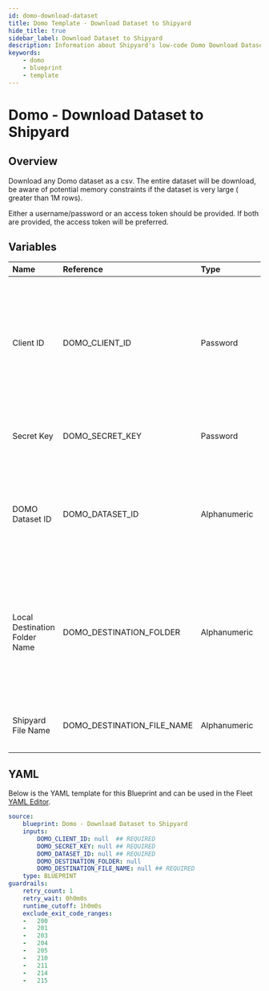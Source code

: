 ```yaml
---
id: domo-download-dataset
title: Domo Template - Download Dataset to Shipyard
hide_title: true
sidebar_label: Download Dataset to Shipyard
description: Information about Shipyard's low-code Domo Download Dataset to Shipyard blueprint. Downloads a Domo dataset as a CSV 
keywords:
    - domo
    - blueprint
    - template
---
```


# Domo - Download Dataset to Shipyard

## Overview
Download any Domo dataset as a csv. The entire dataset will be download, be aware of potential memory constraints if the dataset is very large ( greater than 1M rows). 

Either a username/password or an access token should be provided. If both are provided, the access token will be preferred.

## Variables

| Name | Reference | Type | Required | Default | Options | Description |
|:-----|:----------|:-----|:---------|:--------|:--------|:------------|
| Client ID | DOMO_CLIENT_ID  | Password |:white_check_mark: | - | - | Client ID is generated in the Domo Developer Portal. The ID should have the following scope: data, workflow, user, account, dashboard |
| Secret Key | DOMO_SECRET_KEY  | Password |:white_check_mark: | - | - | The secret attached to the generated Client ID |
| DOMO Dataset ID | DOMO_DATASET_ID  | Alphanumeric |:white_check_mark: | - | - | The id of the dataset desired to be replaced. Can be acquired from the url of the dataset |
| Local Destination Folder Name | DOMO_DESTINATION_FOLDER  | Alphanumeric |:heavy_minus_sign: | - | - | The file path of where the csv should be downloaded to. If left blank, then the file will be saved in the current working directory. |
| Shipyard File Name | DOMO_DESTINATION_FILE_NAME  | Alphanumeric |:white_check_mark: | - | - | The name for the csv file once it is downloaded |


## YAML
Below is the YAML template for this Blueprint and can be used in the Fleet [YAML Editor](../../reference/fleets/yaml-editor.md).
```yaml
source:
    blueprint: Domo - Download Dataset to Shipyard
    inputs:
        DOMO_CLIENT_ID: null  ## REQUIRED
        DOMO_SECRET_KEY: null ## REQUIRED
        DOMO_DATASET_ID: null ## REQUIRED
        DOMO_DESTINATION_FOLDER: null
        DOMO_DESTINATION_FILE_NAME: null ## REQUIRED
    type: BLUEPRINT
guardrails:
    retry_count: 1
    retry_wait: 0h0m0s
    runtime_cutoff: 1h0m0s
    exclude_exit_code_ranges:
    -   200
    -   201
    -   203
    -   204
    -   205
    -   210
    -   211
    -   214
    -   215

```
